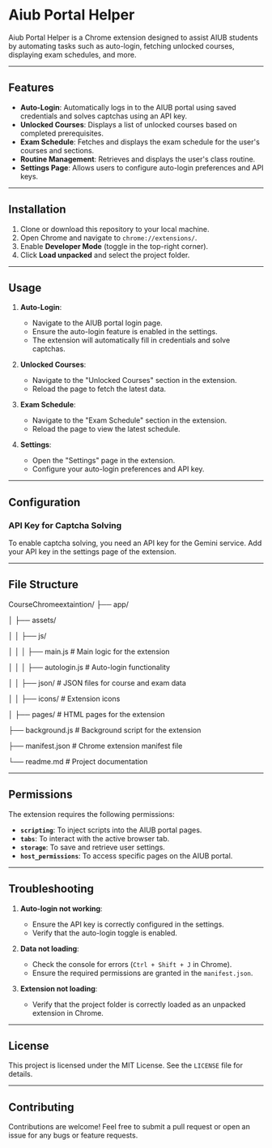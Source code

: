 # Aiub Portal Helper

Aiub Portal Helper is a Chrome extension designed to assist AIUB students by automating tasks such as auto-login, fetching unlocked courses, displaying exam schedules, and more.

---

## Features

- **Auto-Login**: Automatically logs in to the AIUB portal using saved credentials and solves captchas using an API key.
- **Unlocked Courses**: Displays a list of unlocked courses based on completed prerequisites.
- **Exam Schedule**: Fetches and displays the exam schedule for the user's courses and sections.
- **Routine Management**: Retrieves and displays the user's class routine.
- **Settings Page**: Allows users to configure auto-login preferences and API keys.

---

## Installation

1. Clone or download this repository to your local machine.
2. Open Chrome and navigate to `chrome://extensions/`.
3. Enable **Developer Mode** (toggle in the top-right corner).
4. Click **Load unpacked** and select the project folder.

---

## Usage

1. **Auto-Login**:
   - Navigate to the AIUB portal login page.
   - Ensure the auto-login feature is enabled in the settings.
   - The extension will automatically fill in credentials and solve captchas.

2. **Unlocked Courses**:
   - Navigate to the "Unlocked Courses" section in the extension.
   - Reload the page to fetch the latest data.

3. **Exam Schedule**:
   - Navigate to the "Exam Schedule" section in the extension.
   - Reload the page to view the latest schedule.

4. **Settings**:
   - Open the "Settings" page in the extension.
   - Configure your auto-login preferences and API key.

---

## Configuration

### API Key for Captcha Solving
To enable captcha solving, you need an API key for the Gemini service. Add your API key in the settings page of the extension.

---

## File Structure

CourseChromeextaintion/
├── app/

│   ├── assets/

│   │   ├── js/

│   │   │   ├── main.js          # Main logic for the extension

│   │   │   ├── autologin.js     # Auto-login functionality

│   │   ├── json/                # JSON files for course and exam data

│   │   ├── icons/               # Extension icons

│   ├── pages/                   # HTML pages for the extension

├── background.js                # Background script for the extension

├── manifest.json                # Chrome extension manifest file

└── readme.md                    # Project documentation


---

## Permissions

The extension requires the following permissions:

- **`scripting`**: To inject scripts into the AIUB portal pages.
- **`tabs`**: To interact with the active browser tab.
- **`storage`**: To save and retrieve user settings.
- **`host_permissions`**: To access specific pages on the AIUB portal.

---

## Troubleshooting

1. **Auto-login not working**:
   - Ensure the API key is correctly configured in the settings.
   - Verify that the auto-login toggle is enabled.

2. **Data not loading**:
   - Check the console for errors (`Ctrl + Shift + J` in Chrome).
   - Ensure the required permissions are granted in the `manifest.json`.

3. **Extension not loading**:
   - Verify that the project folder is correctly loaded as an unpacked extension in Chrome.

---

## License

This project is licensed under the MIT License. See the `LICENSE` file for details.

---

## Contributing

Contributions are welcome! Feel free to submit a pull request or open an issue for any bugs or feature requests.
